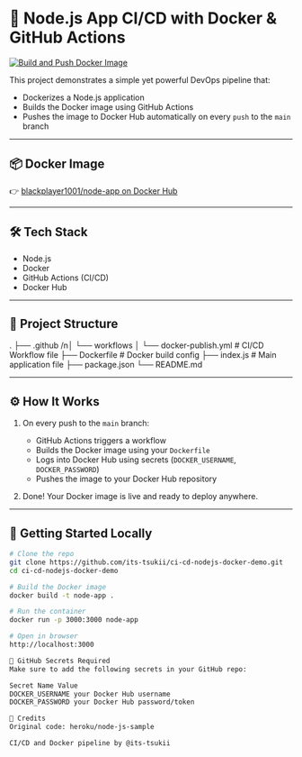# 🚀 Node.js App CI/CD with Docker & GitHub Actions

[![Build and Push Docker Image](https://github.com/its-tsukii/ci-cd-nodejs-docker-demo/actions/workflows/main.yml/badge.svg)](https://github.com/its-tsukii/ci-cd-nodejs-docker-demo/actions/workflows/main.yml)

This project demonstrates a simple yet powerful DevOps pipeline that:

- Dockerizes a Node.js application
- Builds the Docker image using GitHub Actions
- Pushes the image to Docker Hub automatically on every `push` to the `main` branch

---

## 📦 Docker Image

👉 [blackplayer1001/node-app on Docker Hub](https://hub.docker.com/r/blackplayer1001/node-app)

---

## 🛠️ Tech Stack

- Node.js
- Docker
- GitHub Actions (CI/CD)
- Docker Hub

---

## 📁 Project Structure

. ├── .github 
  /n│ └── workflows 
  │ └── docker-publish.yml # CI/CD Workflow file 
  ├── Dockerfile # Docker build config 
  ├── index.js # Main application file 
  ├── package.json 
  └── README.md



---

## ⚙️ How It Works

1. On every push to the `main` branch:
   - GitHub Actions triggers a workflow
   - Builds the Docker image using your `Dockerfile`
   - Logs into Docker Hub using secrets (`DOCKER_USERNAME`, `DOCKER_PASSWORD`)
   - Pushes the image to your Docker Hub repository

2. Done! Your Docker image is live and ready to deploy anywhere.

---

## 🚀 Getting Started Locally

```bash
# Clone the repo
git clone https://github.com/its-tsukii/ci-cd-nodejs-docker-demo.git
cd ci-cd-nodejs-docker-demo

# Build the Docker image
docker build -t node-app .

# Run the container
docker run -p 3000:3000 node-app

# Open in browser
http://localhost:3000

🔐 GitHub Secrets Required
Make sure to add the following secrets in your GitHub repo:

Secret Name	Value
DOCKER_USERNAME	your Docker Hub username
DOCKER_PASSWORD	your Docker Hub password/token

🙌 Credits
Original code: heroku/node-js-sample

CI/CD and Docker pipeline by @its-tsukii
